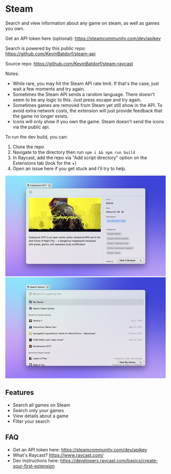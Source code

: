 # Steam

Search and view information about any game on steam, as well as games you own.

Get an API token here (optional): https://steamcommunity.com/dev/apikey

Search is powered by this public repo: https://github.com/KevinBatdorf/steam-api

Source repo: https://github.com/KevinBatdorf/steam-raycast

Notes:
- While rare, you may hit the Steam API rate limit. If that's the case, just wait a few moments and try again.
- Sometimes the Steam API sends a random language. There doesn't seem to be any logic to this. Just press escape and try again.
- Sometimes games are removed from Steam yet still show in the API. To avoid extra network costs, the extension will just provide feedback that the game no longer exists.
- Icons will only show if you own the game. Steam doesn't send the icons via the public api.

To run the dev build, you can:

1. Clone the repo
2. Navigate to the directory then run `npm i && npm run build`
3. In Raycast, add the repo via "Add script directory" option on the Extensions
   tab (look for the +)
4. Open an issue here if you get stuck and I'll try to help.

<img src="assets/screenshot-1.png" />
<img src="assets/screenshot-2.png" />

## Features

- Search all games on Steam
- Search only your games
- View details about a game
- Filter your search

## FAQ

- Get an API token here: https://steamcommunity.com/dev/apikey
- What's Raycast? https://www.raycast.com/
- Dev instructions here:
  https://developers.raycast.com/basics/create-your-first-extension
